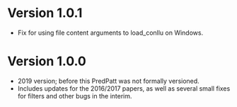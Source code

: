 # Version 1.0.1

 * Fix for using file content arguments to load_conllu on Windows.

# Version 1.0.0

 * 2019 version; before this PredPatt was not formally versioned.
 * Includes updates for the 2016/2017 papers, as well as several small fixes
   for filters and other bugs in the interim.
